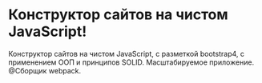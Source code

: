 # Конструктор сайтов на чистом JavaScript!

Конструктор сайтов на чистом JavaScript, с разметкой bootstrap4, с применением ООП и принципов SOLID. Масштабируемое приложение.
@Сборщик webpack.